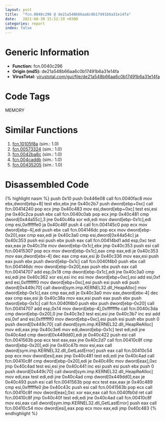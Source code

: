```yaml
---
layout: post
title:  "fcn.0040c296 @ de21a548b66aa6c0b17491b6a31e14fa"
date:   2021-08-30 15:52:19 +0300
categories: report
index: false
---
```


# Generic Information
- **Function:** fcn.0040c296
- **Origin (md5):** de21a548b66aa6c0b17491b6a31e14fa
- **VirusTotal:** [virustotal.com/gui/file/de21a548b66aa6c0b17491b6a31e14fa][virustotal_ref]

# Code Tags
<span class="tag" id="MEMORY">MEMORY</span>


# Similar Functions

1. [fcn.10105f8a][similar_1_ref] (sim.: 1.0)
2. [fcn.00573324][similar_2_ref] (sim.: 1.0)
3. [fcn.0042ba8c][similar_3_ref] (sim.: 1.0)
4. [fcn.004caddb][similar_4_ref] (sim.: 1.0)
5. [fcn.00435205][similar_5_ref] (sim.: 1.0)


# Disassembled Code

{% highlight nasm %}
push 0x10
push 0x446e08
call fcn.0040fac8
mov ebx,dword[ebp+8]
test ebx,ebx
jne 0x40c2b7
push dword[ebp+0xc]
call fcn.00414240
pop ecx
jmp 0x40c483
mov esi,dword[ebp+0xc]
test esi,esi
jne 0x40c2ca
push ebx
call fcn.0040c0ab
pop ecx
jmp 0x40c481
cmp dword[0x44a55c],3
jne 0x40c46a
xor edi,edi
mov dword[ebp-0x1c],edi
cmp esi,0xffffffe0
ja 0x40c46f
push 4
call fcn.004145c0
pop ecx
mov dword[ebp-4],edi
push ebx
call fcn.004146dc
pop ecx
mov dword[ebp-0x20],eax
cmp eax,edi
je 0x40c3a0
cmp esi,dword[0x44a54c]
ja 0x40c353
push esi
push ebx
push eax
call fcn.00414bd1
add esp,0xc
test eax,eax
je 0x40c31e
mov dword[ebp-0x1c],ebx
jmp 0x40c353
push esi
call fcn.00415307
pop ecx
mov dword[ebp-0x1c],eax
cmp eax,edi
je 0x40c353
mov eax,dword[ebx-4]
dec eax
cmp eax,esi
jb 0x40c336
mov eax,esi
push eax
push ebx
push dword[ebp-0x1c]
call fcn.0040f4b0
push ebx
call fcn.004146dc
mov dword[ebp-0x20],eax
push ebx
push eax
call fcn.00414707
add esp,0x18
cmp dword[ebp-0x1c],edi
jne 0x40c3a0
cmp esi,edi
jne 0x40c362
xor esi,esi
inc esi
mov dword[ebp+0xc],esi
add esi,0xf
and esi,0xfffffff0
mov dword[ebp+0xc],esi
push esi
push edi
push dword[0x449c70]
call dword[sym.imp.KERNEL32.dll_HeapAlloc]
mov dword[ebp-0x1c],eax
cmp eax,edi
je 0x40c3a0
mov eax,dword[ebx-4]
dec eax
cmp eax,esi
jb 0x40c38a
mov eax,esi
push eax
push ebx
push dword[ebp-0x1c]
call fcn.0040f4b0
push ebx
push dword[ebp-0x20]
call fcn.00414707
add esp,0x14
mov dword[ebp-4],0xfffffffe
call fcn.0040c3da
cmp dword[ebp-0x20],0
jne 0x40c3e3
test esi,esi
jne 0x40c3b7
inc esi
add esi,0xf
and esi,0xfffffff0
mov dword[ebp+0xc],esi
push esi
push ebx
push 0
push dword[0x449c70]
call dword[sym.imp.KERNEL32.dll_HeapReAlloc]
mov edi,eax
jmp 0x40c3e6
mov edi,dword[ebp-0x1c]
test edi,edi
jne 0x40c4ad
cmp dword[0x449dd0],edi
je 0x40c422
push esi
call fcn.0041563b
pop ecx
test eax,eax
jne 0x40c2d7
call fcn.00410c8f
cmp dword[ebp-0x20],edi
jne 0x40c47b
mov esi,eax
call dword[sym.imp.KERNEL32.dll_GetLastError]
push eax
call fcn.00410c54
pop ecx
mov dword[esi],eax
jmp 0x40c481
test edi,edi
jne 0x40c4ad
call fcn.00410c8f
cmp dword[ebp-0x20],edi
je 0x40c49c
mov dword[eax],0xc
jmp 0x40c4ad
test esi,esi
jne 0x40c441
inc esi
push esi
push ebx
push 0
push dword[0x449c70]
call dword[sym.imp.KERNEL32.dll_HeapReAlloc]
mov edi,eax
test edi,edi
jne 0x40c4ad
cmp dword[0x449dd0],eax
je 0x40c493
push esi
call fcn.0041563b
pop ecx
test eax,eax
je 0x40c489
cmp esi,0xffffffe0
jbe 0x40c43c
push esi
call fcn.0041563b
pop ecx
call fcn.00410c8f
mov dword[eax],0xc
xor eax,eax
call fcn.0040fb0d
ret
call fcn.00410c8f
jmp 0x40c40f
test edi,edi
jne 0x40c4ad
call fcn.00410c8f
mov esi,eax
call dword[sym.imp.KERNEL32.dll_GetLastError]
push eax
call fcn.00410c54
mov dword[esi],eax
pop ecx
mov eax,edi
jmp 0x40c483
{% endhighlight %}


[similar_1_ref]: /report/fcn.10105f8a@89dc67d2f980e8488f97b1bf8cb24258
[similar_2_ref]: /report/fcn.00573324@c60344b51fa39a329b92557d24ff7670
[similar_3_ref]: /report/fcn.0042ba8c@a1c6b07868a0eea8f4ee5a872aa71909
[similar_4_ref]: /report/fcn.004caddb@be7fba7cc724acf4ae2900d99e0fc9c3
[similar_5_ref]: /report/fcn.00435205@7b00dd8f2abf54a73bfb09681334ff78
[virustotal_ref]: https://www.virustotal.com/gui/file/de21a548b66aa6c0b17491b6a31e14fa